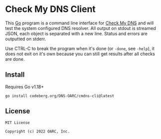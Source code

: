 # Check My DNS Client

This [Go](https://golang.org) program is a command line interface for
[Check My DNS](https://cmdns.dev.dns-oarc.net) and will test the system
configured DNS resolver. All output on stdout is streamed JSON, each
object is separated with a new line. Status and errors are outputted on
stderr.

Use CTRL-C to break the program when it's done (or `-done`, see `-help`),
it does not exit on it's own because you can still get results after all
checks are done.

## Install

Requires Go v1.18+

```shell
go install codeberg.org/DNS-OARC/cmdns-cli@latest
```

## License

```
MIT License

Copyright (c) 2022 OARC, Inc.
```
